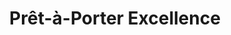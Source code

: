 ---
title: "Prêt-à-Porter Excellence"
url: /escaudoeuvres/pret-a-porter-excellence/
shop: Kleidung
---